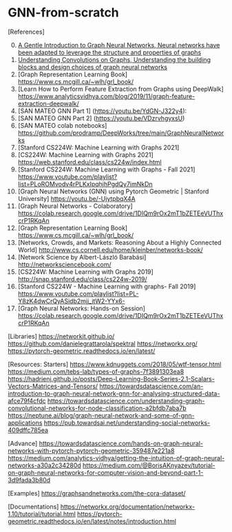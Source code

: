 # GNN-from-scratch


[References]

0) [A Gentle Introduction to Graph Neural Networks, Neural networks have been adapted to leverage the structure and properties of graphs](https://distill.pub/2021/gnn-intro/)
0) [Understanding Convolutions on Graphs, Understanding the building blocks and design choices of graph neural networks](https://distill.pub/2021/understanding-gnns/)
1) [Graph Representation Learning Book] https://www.cs.mcgill.ca/~wlh/grl_book/
2) [Learn How to Perform Feature Extraction from Graphs using DeepWalk] https://www.analyticsvidhya.com/blog/2019/11/graph-feature-extraction-deepwalk/
3) [SAN MATEO GNN Part 1] (https://youtu.be/YdGN-J322y4):
4) [SAN MATEO GNN Part 2] (https://youtu.be/VDzrvhgyxsU)
5) [SAN MATEO colab notebooks] https://github.com/prodramp/DeepWorks/tree/main/GraphNeuralNetworks
6) [Stanford CS224W: Machine Learning with Graphs 2021]
7) [CS224W: Machine Learning with Graphs 2021] https://web.stanford.edu/class/cs224w/index.html
8) [Stanford CS224W: Machine Learning with Graphs - Fall 2021] https://www.youtube.com/playlist?list=PLoROMvodv4rPLKxIpqhjhPgdQy7imNkDn
9) [Graph Neural Networks (GNN) using Pytorch Geometric | Stanford University] https://youtu.be/-UjytpbqX4A
10) [Graph Neural Networks - Colaboratory] https://colab.research.google.com/drive/1DIQm9rOx2mT1bZETEeVUThxcrP1RKqAn
11) [Graph Representation Learning Book] https://www.cs.mcgill.ca/~wlh/grl_book/
12) [Networks, Crowds, and Markets: Reasoning About a Highly Connected World] http://www.cs.cornell.edu/home/kleinber/networks-book/
13) [Network Science by Albert-László Barabási] http://networksciencebook.com/
14) [CS224W: Machine Learning with Graphs 2019] http://snap.stanford.edu/class/cs224w-2019/
15) [Stanford CS224W - Machine Learning with graphs- Fall 2019] https://www.youtube.com/playlist?list=PL-Y8zK4dwCrQyASidb2mjj_itW2-YYx6-
16) [Graph Neural Networks: Hands-on Session] https://colab.research.google.com/drive/1DIQm9rOx2mT1bZETEeVUThxcrP1RKqAn

[Libraries]
https://networkit.github.io/
https://github.com/danielegrattarola/spektral
https://networkx.org/
https://pytorch-geometric.readthedocs.io/en/latest/

[Resources: Starters]
https://www.kdnuggets.com/2018/05/wtf-tensor.html
https://medium.com/tebs-lab/types-of-graphs-7f3891303ea8
https://hadrienj.github.io/posts/Deep-Learning-Book-Series-2.1-Scalars-Vectors-Matrices-and-Tensors/
https://towardsdatascience.com/an-introduction-to-graph-neural-network-gnn-for-analysing-structured-data-afce79f4cfdc
https://towardsdatascience.com/understanding-graph-convolutional-networks-for-node-classification-a2bfdb7aba7b
https://neptune.ai/blog/graph-neural-network-and-some-of-gnn-applications
https://pub.towardsai.net/understanding-social-networks-409dffc785ea

[Advance]
https://towardsdatascience.com/hands-on-graph-neural-networks-with-pytorch-pytorch-geometric-359487e221a8
https://medium.com/analytics-vidhya/getting-the-intuition-of-graph-neural-networks-a30a2c34280d
https://medium.com/@BorisAKnyazev/tutorial-on-graph-neural-networks-for-computer-vision-and-beyond-part-1-3d9fada3b80d

[Examples]
https://graphsandnetworks.com/the-cora-dataset/

[Documentations]
https://networkx.org/documentation/networkx-1.10/tutorial/tutorial.html
https://pytorch-geometric.readthedocs.io/en/latest/notes/introduction.html
